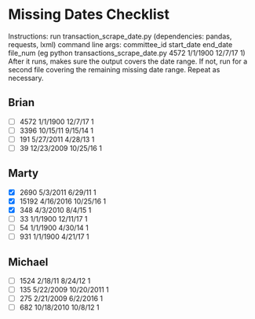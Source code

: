 # Missing Dates Checklist
Instructions: run transaction_scrape_date.py (dependencies: pandas, requests, lxml)
command line args: committee_id start_date end_date file_num (eg python transactions_scrape_date.py 4572 1/1/1900 12/7/17 1)
After it runs, makes sure the output covers the date range. If not, run for a second file covering the remaining missing date range. Repeat as necessary.

## Brian
- [ ] 4572 1/1/1900 12/7/17 1
- [ ] 3396 10/15/11 9/15/14 1
- [ ] 191 5/27/2011 4/28/13 1
- [ ] 39 12/23/2009 10/25/16 1

## Marty
- [x] 2690 5/3/2011 6/29/11 1 
- [x] 15192 4/16/2016 10/25/16 1
- [x] 348 4/3/2010 8/4/15 1 
- [ ] 33 1/1/1900 12/11/17 1
- [ ] 54 1/1/1900 4/30/14 1 
- [ ] 931 1/1/1900 4/21/17 1

## Michael
- [ ] 1524 2/18/11 8/24/12 1
- [ ] 135 5/22/2009 10/20/2011 1
- [ ] 275 2/21/2009 6/2/2016 1
- [ ] 682 10/18/2010 10/8/12 1
